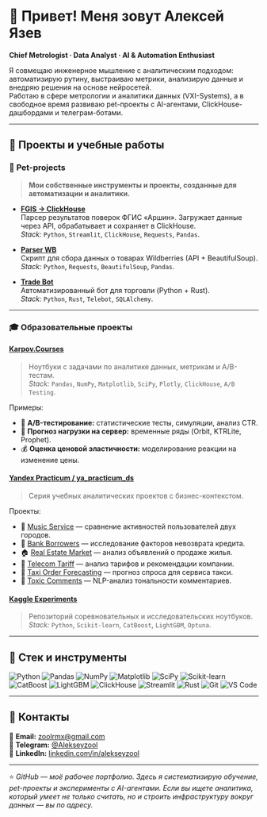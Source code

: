 # 👋 Привет! Меня зовут Алексей Язев  

**Chief Metrologist · Data Analyst · AI & Automation Enthusiast**

Я совмещаю инженерное мышление с аналитическим подходом: автоматизирую рутину, выстраиваю метрики, анализирую данные и внедряю решения на основе нейросетей.  
Работаю в сфере метрологии и аналитики данных (VXI-Systems), а в свободное время развиваю pet-проекты с AI-агентами, ClickHouse-дашбордами и телеграм-ботами.  

---

## 🚀 Проекты и учебные работы

### 🧰 **Pet-projects**
> **Мои собственные инструменты и проекты, созданные для автоматизации и аналитики.**

- [**FGIS → ClickHouse**](./01_pet_projects/FGIS_Arshin)  
  Парсер результатов поверок ФГИС «Аршин». Загружает данные через API, обрабатывает и сохраняет в ClickHouse.  
  *Stack:* `Python`, `Streamlit`, `ClickHouse`, `Requests`, `Pandas`.

- [**Parser WB**](./01_pet_projects/parser_wb)  
  Скрипт для сбора данных о товарах Wildberries (API + BeautifulSoup).  
  *Stack:* `Python`, `Requests`, `BeautifulSoup`, `Pandas`.

- [**Trade Bot**](./01_pet_projects/trade_bot)  
  Автоматизированный бот для торговли (Python + Rust).  
  *Stack:* `Python`, `Rust`, `Telebot`, `SQLAlchemy`.

---

### 🎓 **Образовательные проекты**

#### [**Karpov.Courses**](./02_karpov_courses)
> Ноутбуки с задачами по аналитике данных, метрикам и A/B-тестам.  
> *Stack:* `Pandas`, `NumPy`, `Matplotlib`, `SciPy`, `Plotly`, `ClickHouse`, `A/B Testing`.

Примеры:
- 🧪 **A/B-тестирование:** статистические тесты, симуляции, анализ CTR.  
- 🔮 **Прогноз нагрузки на сервер:** временные ряды (Orbit, KTRLite, Prophet).  
- 💰 **Оценка ценовой эластичности:** моделирование реакции на изменение цены.

#### [**Yandex Practicum / ya_practicum_ds**](./03_yandex_practicum)
> Серия учебных аналитических проектов с бизнес-контекстом.

Проекты:
- 🎵 [Music Service](./03_yandex_practicum/01_music_service) — сравнение активностей пользователей двух городов.  
- 🏦 [Bank Borrowers](./03_yandex_practicum/02_bank_borrowers) — исследование факторов невозврата кредита.  
- 🏠 [Real Estate Market](./03_yandex_practicum/03_real_estate_market) — анализ объявлений о продаже жилья.  
- 📡 [Telecom Tariff](./03_yandex_practicum/04_tariff_telecom) — анализ тарифов и рекомендации компании.  
- 🚖 [Taxi Order Forecasting](./03_yandex_practicum/12_taxi_order_forecasting) — прогноз спроса для сервиса такси.  
- 💬 [Toxic Comments](./03_yandex_practicum/13_toxic_comments) — NLP-анализ тональности комментариев.  

#### [**Kaggle Experiments**](./04_kaggle)
> Репозиторий соревновательных и исследовательских ноутбуков.  
> *Stack:* `Python`, `Scikit-learn`, `CatBoost`, `LightGBM`, `Optuna`.

---

## 🧠 Стек и инструменты

![Python](https://img.shields.io/badge/Python-3776AB?logo=python&logoColor=white)
![Pandas](https://img.shields.io/badge/Pandas-150458?logo=pandas&logoColor=white)
![NumPy](https://img.shields.io/badge/NumPy-013243?logo=numpy&logoColor=white)
![Matplotlib](https://img.shields.io/badge/Matplotlib-3776AB?logo=matplotlib&logoColor=white)
![SciPy](https://img.shields.io/badge/SciPy-8CAAE6?logo=scipy&logoColor=white)
![Scikit-learn](https://img.shields.io/badge/Scikit--learn-F7931E?logo=scikit-learn&logoColor=white)
![CatBoost](https://img.shields.io/badge/CatBoost-FFA500?logo=catboost&logoColor=white)
![LightGBM](https://img.shields.io/badge/LightGBM-20B2AA?logo=lightgbm&logoColor=white)
![ClickHouse](https://img.shields.io/badge/ClickHouse-FFCC00?logo=clickhouse&logoColor=black)
![Streamlit](https://img.shields.io/badge/Streamlit-FF4B4B?logo=streamlit&logoColor=white)
![Rust](https://img.shields.io/badge/Rust-DEA584?logo=rust&logoColor=black)
![Git](https://img.shields.io/badge/Git-F05032?logo=git&logoColor=white)
![VS Code](https://img.shields.io/badge/VS%20Code-007ACC?logo=visual-studio-code&logoColor=white)

---

## 💬 Контакты

📧 **Email:** [zoolrmx@gmail.com](mailto:zoolrmx@gmail.com)  
💬 **Telegram:** [@Alekseyzool](https://t.me/Alekseyzool)  
💼 **LinkedIn:** [linkedin.com/in/alekseyzool](https://linkedin.com/in/alekseyzool)

---

⭐️ *GitHub — моё рабочее портфолио. Здесь я систематизирую обучение, pet-проекты и эксперименты с AI-агентами. Если вы ищете аналитика, который умеет не только считать, но и строить инфраструктуру вокруг данных — вы по адресу.*